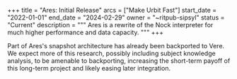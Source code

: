 +++
title = "Ares: Initial Release"
arcs = ["Make Urbit Fast"]
start_date = "2022-01-01"
end_date = "2024-02-29"
owner = "~ritpub-sipsyl"
status = "Current"
description = """
Ares is a rewrite of the Nock interpreter for much higher performance and data capacity. 
"""
+++

Part of Ares's snapshot architecture has already been backported to Vere.  We expect more of this research, possibly including subject knowledge analysis, to be amenable to backporting, increasing the short-term payoff of this long-term project and likely easing later integration.
